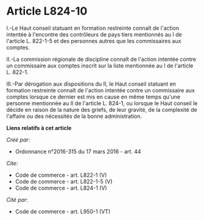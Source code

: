 # Article L824-10

I.-Le Haut conseil statuant en formation restreinte connaît de l'action intentée à l'encontre des contrôleurs de pays tiers
mentionnés au I de l'article L. 822-1-5 et des personnes autres que les commissaires aux comptes. 

II.-La commission régionale de discipline connaît de l'action intentée contre un commissaire aux comptes inscrit sur la liste
mentionnée au I de l'article L. 822-1. 

III.-Par dérogation aux dispositions du II, le Haut conseil statuant en formation restreinte connaît de l'action intentée
contre un commissaire aux comptes lorsque ce dernier est mis en cause en même temps qu'une personne mentionnée au II de
l'article L. 824-1, ou lorsque le Haut conseil le décide en raison de la nature des griefs, de leur gravité, de la complexité
de l'affaire ou des nécessités de la bonne administration.

**Liens relatifs à cet article**

_Créé par_:

  - Ordonnance n°2016-315 du 17 mars 2016 - art. 44

_Cite_:

  - Code de commerce - art. L822-1 (V)
  - Code de commerce - art. L822-1-5 (V)
  - Code de commerce - art. L824-1 (V)

_Cité par_:

  - Code de commerce - art. L950-1 (VT)
